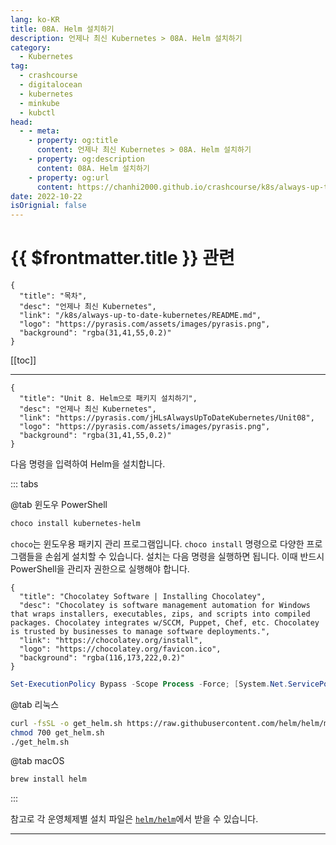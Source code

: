 ```yaml
---
lang: ko-KR
title: 08A. Helm 설치하기
description: 언제나 최신 Kubernetes > 08A. Helm 설치하기
category:
  - Kubernetes
tag:
  - crashcourse
  - digitalocean
  - kubernetes
  - minkube
  - kubctl
head:
  - - meta:
    - property: og:title
      content: 언제나 최신 Kubernetes > 08A. Helm 설치하기
    - property: og:description
      content: 08A. Helm 설치하기
    - property: og:url
      content: https://chanhi2000.github.io/crashcourse/k8s/always-up-to-date-kubernetes/08A.html
date: 2022-10-22
isOrignial: false
---
```


# {{ $frontmatter.title }} 관련

```component VPCard
{
  "title": "목차",
  "desc": "언제나 최신 Kubernetes",
  "link": "/k8s/always-up-to-date-kubernetes/README.md",
  "logo": "https://pyrasis.com/assets/images/pyrasis.png",
  "background": "rgba(31,41,55,0.2)"
}
```

[[toc]]

---

```component VPCard
{
  "title": "Unit 8. Helm으로 패키지 설치하기",
  "desc": "언제나 최신 Kubernetes",
  "link": "https://pyrasis.com/jHLsAlwaysUpToDateKubernetes/Unit08",
  "logo": "https://pyrasis.com/assets/images/pyrasis.png",
  "background": "rgba(31,41,55,0.2)"
}
```

다음 명령을 입력하여 Helm을 설치합니다.

::: tabs

@tab <FontIcon icon="iconfont icon-powershell"/>윈도우 PowerShell

```powershell
choco install kubernetes-helm
```

`choco`는 윈도우용 패키지 관리 프로그램입니다. `choco install` 명령으로 다양한 프로그램들을 손쉽게 설치할 수 있습니다.
설치는 다음 명령을 실행하면 됩니다. 이때 반드시 PowerShell을 관리자 권한으로 실행해야 합니다.

```component VPCard
{
  "title": "Chocolatey Software | Installing Chocolatey",
  "desc": "Chocolatey is software management automation for Windows that wraps installers, executables, zips, and scripts into compiled packages. Chocolatey integrates w/SCCM, Puppet, Chef, etc. Chocolatey is trusted by businesses to manage software deployments.",
  "link": "https://chocolatey.org/install",
  "logo": "https://chocolatey.org/favicon.ico",
  "background": "rgba(116,173,222,0.2)"
}
```

```powershell
Set-ExecutionPolicy Bypass -Scope Process -Force; [System.Net.ServicePointManager]::SecurityProtocol = [System.Net.ServicePointManager]::SecurityProtocol -bor 3072; iex ((New-Object System.Net.WebClient).DownloadString('https://community.chocolatey.org/install.ps1'))
```

@tab <FontIcon icon="fa-brands fa-linux"/>리눅스

```sh
curl -fsSL -o get_helm.sh https://raw.githubusercontent.com/helm/helm/main/scripts/get-helm-3
chmod 700 get_helm.sh
./get_helm.sh
```

@tab <FontIcon icon="iconfont icon-macos"/>macOS

```sh
brew install helm
```

:::

참고로 각 운영체제별 설치 파일은 [<FontIcon icon="iconfont icon-github"/>`helm/helm`](https://github.com/helm/helm/releases)에서 받을 수 있습니다.

---

<TagLinks />